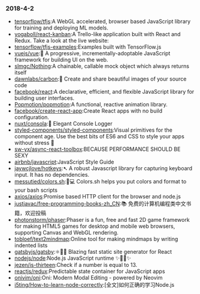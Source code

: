 ### 2018-4-2 
* [tensorflow/tfjs](https://github.com//tensorflow/tfjs):A WebGL accelerated, browser based JavaScript library for training and deploying ML models. 
* [yogaboll/react-kanban](https://github.com//yogaboll/react-kanban):A Trello-like application built with React and Redux. Take a look at the live website: 
* [tensorflow/tfjs-examples](https://github.com//tensorflow/tfjs-examples):Examples built with TensorFlow.js 
* [vuejs/vue](https://github.com//vuejs/vue):🖖 A progressive, incrementally-adoptable JavaScript framework for building UI on the web. 
* [slmgc/Nothing](https://github.com//slmgc/Nothing):A chainable, callable mock object which always returns itself 
* [dawnlabs/carbon](https://github.com//dawnlabs/carbon):🎨 Create and share beautiful images of your source code 
* [facebook/react](https://github.com//facebook/react):A declarative, efficient, and flexible JavaScript library for building user interfaces. 
* [Popmotion/popmotion](https://github.com//Popmotion/popmotion):A functional, reactive animation library. 
* [facebook/create-react-app](https://github.com//facebook/create-react-app):Create React apps with no build configuration. 
* [nuxt/consola](https://github.com//nuxt/consola):🐨 Elegant Console Logger 
* [styled-components/styled-components](https://github.com//styled-components/styled-components):Visual primitives for the component age. Use the best bits of ES6 and CSS to style your apps without stress 💅 
* [sw-yx/async-react-toolbox](https://github.com//sw-yx/async-react-toolbox):BECAUSE PERFORMANCE SHOULD BE SEXY 
* [airbnb/javascript](https://github.com//airbnb/javascript):JavaScript Style Guide 
* [jaywcjlove/hotkeys](https://github.com//jaywcjlove/hotkeys):➷ A robust Javascript library for capturing keyboard input. It has no dependencies. 
* [messutied/colors.sh](https://github.com//messutied/colors.sh):🌈💻 Colors.sh helps you put colors and format to your bash scripts 
* [axios/axios](https://github.com//axios/axios):Promise based HTTP client for the browser and node.js 
* [justjavac/free-programming-books-zh_CN](https://github.com//justjavac/free-programming-books-zh_CN):📚 免费的计算机编程类中文书籍，欢迎投稿 
* [photonstorm/phaser](https://github.com//photonstorm/phaser):Phaser is a fun, free and fast 2D game framework for making HTML5 games for desktop and mobile web browsers, supporting Canvas and WebGL rendering. 
* [tobloef/text2mindmap](https://github.com//tobloef/text2mindmap):Online tool for making mindmaps by writing indented lists 
* [gatsbyjs/gatsby](https://github.com//gatsbyjs/gatsby):⚛️📄🚀 Blazing fast static site generator for React 
* [nodejs/node](https://github.com//nodejs/node):Node.js JavaScript runtime ✨🐢🚀✨ 
* [jezen/is-thirteen](https://github.com//jezen/is-thirteen):Check if a number is equal to 13. 
* [reactjs/redux](https://github.com//reactjs/redux):Predictable state container for JavaScript apps 
* [onivim/oni](https://github.com//onivim/oni):Oni: Modern Modal Editing - powered by Neovim 
* [i5ting/How-to-learn-node-correctly](https://github.com//i5ting/How-to-learn-node-correctly):[全文]如何正确的学习Node.js 
